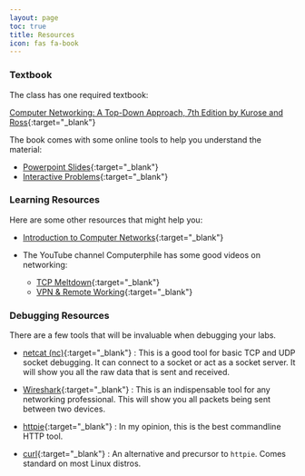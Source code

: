 ```yaml
---
layout: page
toc: true
title: Resources
icon: fas fa-book
---
```


### Textbook

The class has one required textbook:

[Computer Networking: A Top-Down Approach, 7th Edition by Kurose and Ross](https://amzn.com/0133594149){:target="_blank"}


The book comes with some online tools to help you understand the material:

- [Powerpoint Slides](http://gaia.cs.umass.edu/kurose_ross/ppt.htm){:target="_blank"}
- [Interactive Problems](http://gaia.cs.umass.edu/kurose_ross/interactive/){:target="_blank"}


### Learning Resources

Here are some other resources that might help you:

- [Introduction to Computer Networks](https://csedu4all.org/course_networks/){:target="_blank"}

- The YouTube channel Computerphile has some good videos on networking:
    - [TCP Meltdown](https://youtu.be/AAssk2N_oPk){:target="_blank"}
    - [VPN & Remote Working](https://www.youtube.com/watch?v=1mtSNVdC7tM){:target="_blank"}


### Debugging Resources

There are a few tools that will be invaluable when debugging your labs.

- [netcat (nc)](http://netcat.sourceforge.net){:target="_blank"}
: This is a good tool for basic TCP and UDP socket debugging. It can connect to a socket or act as a socket server. It will show you all the raw data that is sent and received.

- [Wireshark](https://www.wireshark.org){:target="_blank"}
: This is an indispensable tool for any networking professional. This will show you all packets being sent between two devices.

- [httpie](https://httpie.org){:target="_blank"}
: In my opinion, this is the best commandline HTTP tool.

- [curl](https://curl.haxx.se){:target="_blank"}
: An alternative and precursor to `httpie`. Comes standard on most Linux distros.
